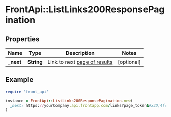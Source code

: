 # FrontApi::ListLinks200ResponsePagination

## Properties

| Name | Type | Description | Notes |
| ---- | ---- | ----------- | ----- |
| **_next** | **String** | Link to next [page of results](https://dev.frontapp.com/docs/pagination) | [optional] |

## Example

```ruby
require 'front_api'

instance = FrontApi::ListLinks200ResponsePagination.new(
  _next: https://yourCompany.api.frontapp.com/links?page_token&#x3D;4fcb1f8ca11971c5da59c21ea686fd50
)
```

